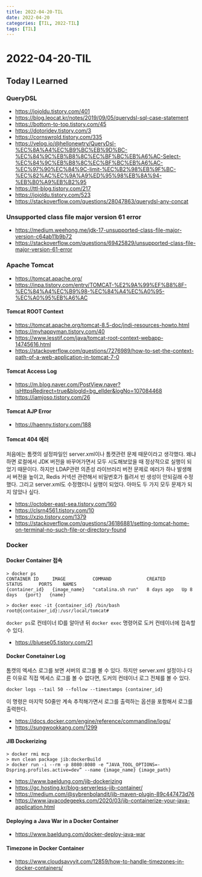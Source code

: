 ```yaml
---
title: 2022-04-20-TIL
date: 2022-04-20
categories: [TIL, 2022-TIL]
tags: [TIL]
---
```


# 2022-04-20-TIL

## Today I Learned

### QueryDSL

- https://jojoldu.tistory.com/401
- https://blog.leocat.kr/notes/2019/09/05/querydsl-sql-case-statement
- https://bottom-to-top.tistory.com/45
- https://dotoridev.tistory.com/3
- https://cornswrold.tistory.com/335
- https://velog.io/@hellonewtry/QueryDsl-%EC%8A%A4%EC%B9%BC%EB%9D%BC-%EC%84%9C%EB%B8%8C%EC%BF%BC%EB%A6%AC-Select-%EC%84%9C%EB%B8%8C%EC%BF%BC%EB%A6%AC-%EC%97%90%EC%84%9C-limit-%EC%B2%98%EB%9F%BC-%EC%82%AC%EC%9A%A9%ED%95%98%EB%8A%94-%EB%B0%A9%EB%B2%95
- https://ttl-blog.tistory.com/217
- https://jojoldu.tistory.com/523
- https://stackoverflow.com/questions/28047863/querydsl-any-concat

### Unsupported class file major version 61 error

- https://medium.weehong.me/jdk-17-unsupported-class-file-major-version-c64ab11b9b72
- https://stackoverflow.com/questions/69425829/unsupported-class-file-major-version-61-error

### Apache Tomcat

- https://tomcat.apache.org/
- https://inpa.tistory.com/entry/TOMCAT-%E2%9A%99%EF%B8%8F-%EC%84%A4%EC%B9%98-%EC%84%A4%EC%A0%95-%EC%A0%95%EB%A6%AC

#### Tomcat ROOT Context

- https://tomcat.apache.org/tomcat-8.5-doc/jndi-resources-howto.html
- https://myhappyman.tistory.com/40
- https://www.lesstif.com/java/tomcat-root-context-webapp-14745616.html
- https://stackoverflow.com/questions/7276989/how-to-set-the-context-path-of-a-web-application-in-tomcat-7-0


#### Tomcat Access Log

- https://m.blog.naver.com/PostView.naver?isHttpsRedirect=true&blogId=bg_ellder&logNo=107084468
- https://iamjoso.tistory.com/26

#### Tomcat AJP Error

- https://haenny.tistory.com/188

#### Tomcat 404 에러

처음에는 톰캣의 설정파일인 server.xml이나 톰캣관련 문제 때문이라고 생각했다. 왜냐하면 로컬에서 JDK 버전을 바꾸어가면서 모두 시도해보았을 때 정상적으로 실행이 되었기 때문이다. 하지만 LDAP관련 의존성 라이브러리 버전 문제로 에러가 하나 발생해서 버전을 높이고, Redis 커넥션 관련해서 비밀번호가 틀려서 빈 생성이 안되길래 수정했다. 그리고 server.xml도 수정했더니 실행이 되었다. 아마도 두 가지 모두 문제가 되지 않았나 싶다.

- https://october-east-sea.tistory.com/160
- https://clsrn4561.tistory.com/10
- https://xzio.tistory.com/1379
- https://stackoverflow.com/questions/36186881/setting-tomcat-home-on-terminal-no-such-file-or-directory-found

### Docker

#### Docker Container 접속

```shell
> docker ps
CONTAINER ID     IMAGE          COMMAND             CREATED      STATUS      PORTS    NAMES
{container_id}   {image_name}   "catalina.sh run"   8 days ago   Up 8 days   {port}   {name}

> docker exec -it {container_id} /bin/bash
root@{container_id}:/usr/local/tomcat#
```
`docker ps`로 컨테이너 ID를 알아낸 뒤 `docker exec` 명령어로 도커 컨테이너에 접속할 수 있다.

- https://bluese05.tistory.com/21

#### Docker Conetainer Log

톰캣의 엑세스 로그를 보면 서버의 로그를 볼 수 있다. 하지만 server.xml 설정이나 다른 이유로 직접 엑세스 로그를 볼 수 없다면, 도커의 컨테이너 로그 전체를 볼 수 있다.

```shell
docker logs --tail 50 --follow --timestamps {container_id}
```

이 명령은 마지막 50줄만 계속 추적해가면서 로그를 출력하는 옵션을 포함해서 로그를 출력한다.

- https://docs.docker.com/engine/reference/commandline/logs/
- https://sungwookkang.com/1299

#### JIB Dockerizing

```shell
> docker rmi mcp
> mvn clean package jib:dockerBuild
> docker run -i --rm -p 8080:8080 -e “JAVA_TOOL_OPTIONS=-Dspring.profiles.active=dev” --name {image_name} {image_path}
```

- https://www.baeldung.com/jib-dockerizing
- https://gc.hosting.kr/blog-serverless-jib-container/
- https://medium.com/@sybrenbolandit/jib-maven-plugin-89c447473d76
- https://www.javacodegeeks.com/2020/03/jib-containerize-your-java-application.html

#### Deploying a Java War in a Docker Container

- https://www.baeldung.com/docker-deploy-java-war

#### Timezone in Docker Container

- https://www.cloudsavvyit.com/12859/how-to-handle-timezones-in-docker-containers/